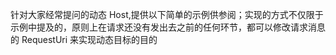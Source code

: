 
针对大家经常提问的动态 Host,提供以下简单的示例供参阅；实现的方式不仅限于示例中提及的，原则上在请求还没有发出去之前的任何环节，都可以修改请求消息的 RequestUri 来实现动态目标的目的
